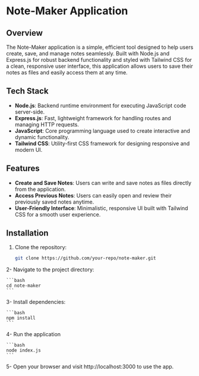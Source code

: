 # **Note-Maker Application**

## **Overview**
The Note-Maker application is a simple, efficient tool designed to help users create, save, and manage notes seamlessly. Built with Node.js and Express.js for robust backend functionality and styled with Tailwind CSS for a clean, responsive user interface, this application allows users to save their notes as files and easily access them at any time.

## **Tech Stack**
- **Node.js**: Backend runtime environment for executing JavaScript code server-side.
- **Express.js**: Fast, lightweight framework for handling routes and managing HTTP requests.
- **JavaScript**: Core programming language used to create interactive and dynamic functionality.
- **Tailwind CSS**: Utility-first CSS framework for designing responsive and modern UI.

## **Features**
- **Create and Save Notes**: Users can write and save notes as files directly from the application.
- **Access Previous Notes**: Users can easily open and review their previously saved notes anytime.
- **User-Friendly Interface**: Minimalistic, responsive UI built with Tailwind CSS for a smooth user experience.

## **Installation**
1. Clone the repository:
   ```bash
   git clone https://github.com/your-repo/note-maker.git

2- Navigate to the project directory:

    ```bash
    cd note-maker
    ```

3- Install dependencies:

    ```bash
    npm install
    ```

4- Run the application

    ```bash
    node index.js
    ```

5- Open your browser and visit http://localhost:3000 to use the app.